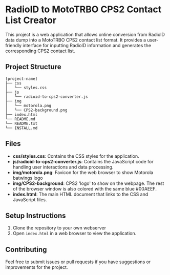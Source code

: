 # RadioID to MotoTRBO CPS2 Contact List Creator

This project is a web application that allows online conversion from RadioID data dump into a MotoTRBO CPS2 contact list format. It provides a user-friendly interface for inputting RadioID information and generates the corresponding CPS2 contact list.

## Project Structure

```
[project-name]
├── css
│   └── styles.css
├── js
│   └── radioid-to-cps2-converter.js
├── img
│   └── motorola.png
│   └── CPS2-background.png
├── index.html
└── README.md
└── README.txt
└── INSTALL.md
```

## Files

- **css/styles.css**: Contains the CSS styles for the application.
- **js/radioid-to-cps2-converter.js**: Contains the JavaScript code for handling user interactions and data processing.
- **img/motorola.png**: Favicon for the web browser to show Motorola batwings logo
- **img/CPS2-background**: CPS2 'logo' to show on the webpage. The rest of the browser window is also colored with the same blue #00AEEF.
- **index.html**: The main HTML document that links to the CSS and JavaScript files.

## Setup Instructions

1. Clone the repository to your own webserver
2. Open `index.html` in a web browser to view the application.

## Contributing

Feel free to submit issues or pull requests if you have suggestions or improvements for the project.
